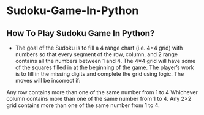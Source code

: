 # Sudoku-Game-In-Python

## How To Play Sudoku Game In Python?

 - The goal of the Sudoku is to fill a 4 range chart (i.e. 4×4 grid) with numbers so that every segment of the row, column, and 2 range contains all the numbers between 1 and 4. The 4×4 grid will have some of the squares filled in at the beginning of the game. The player’s work is to fill in the missing digits and complete the grid using logic. The moves will be incorrect if:

Any row contains more than one of the same number from 1 to 4
Whichever column contains more than one of the same number from 1 to 4.
Any 2×2 grid contains more than one of the same number from 1 to 4.
